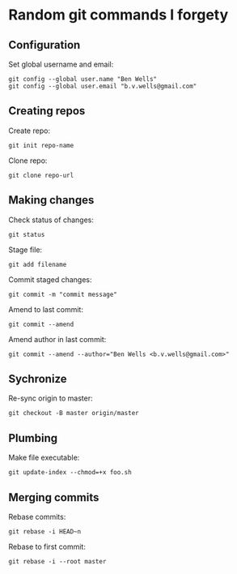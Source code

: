 # Random git commands I forgety

## Configuration

Set global username and email:
```
git config --global user.name "Ben Wells"
git config --global user.email "b.v.wells@gmail.com"
```

## Creating repos

Create repo:
```
git init repo-name
```

Clone repo:

```
git clone repo-url
```

## Making changes

Check status of changes:
```
git status
```

Stage file:
```
git add filename
```

Commit staged changes:
```
git commit -m "commit message"
```

Amend to last commit:
```
git commit --amend
```

Amend author in last commit:
```
git commit --amend --author="Ben Wells <b.v.wells@gmail.com>"
```

## Sychronize

Re-sync origin to master:
```
git checkout -B master origin/master
```

## Plumbing

Make file executable:
```
git update-index --chmod=+x foo.sh
```

## Merging commits

Rebase commits:
```
git rebase -i HEAD~n
```

Rebase to first commit:
```
git rebase -i --root master
```

